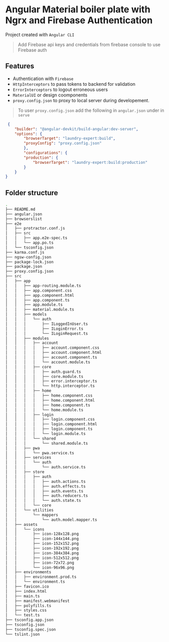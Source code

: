 # Angular Material boiler plate with Ngrx and Firebase Authentication

Project created with `Angular CLI`

> Add Firebase api keys and credentials from firebase console to use Firebase auth


## Features
- Authentication with `Firebase`
- `HttpInterceptors` to pass tokens to backend for validation
- `ErrorInterceptors` to logout erroneous users
- `MaterialUI` or design coomponents
- `proxy.config.json` to proxy to local server during developement.

> To user `proxy.config.json` add the following in `angular.json` under in `serve`
```json
 {
    "builder": "@angular-devkit/build-angular:dev-server",
    "options": {
        "browserTarget": "laundry-expert:build",
        "proxyConfig": "proxy.config.json"
        },
        "configurations": {
        "production": {
            "browserTarget": "laundry-expert:build:production"
        }
    }
}
```

## Folder structure
```bash
.
├── README.md
├── angular.json
├── browserslist
├── e2e
│   ├── protractor.conf.js
│   ├── src
│   │   ├── app.e2e-spec.ts
│   │   └── app.po.ts
│   └── tsconfig.json
├── karma.conf.js
├── ngsw-config.json
├── package-lock.json
├── package.json
├── proxy.config.json
├── src
│   ├── app
│   │   ├── app-routing.module.ts
│   │   ├── app.component.css
│   │   ├── app.component.html
│   │   ├── app.component.ts
│   │   ├── app.module.ts
│   │   ├── material.module.ts
│   │   ├── models
│   │   │   └── auth
│   │   │       ├── ILoggedInUser.ts
│   │   │       ├── ILoginError.ts
│   │   │       └── ILoginRequest.ts
│   │   ├── modules
│   │   │   ├── account
│   │   │   │   ├── account.component.css
│   │   │   │   ├── account.component.html
│   │   │   │   ├── account.component.ts
│   │   │   │   └── account.module.ts
│   │   │   ├── core
│   │   │   │   ├── auth.guard.ts
│   │   │   │   ├── core.module.ts
│   │   │   │   ├── error.interceptor.ts
│   │   │   │   └── http.interceptor.ts
│   │   │   ├── home
│   │   │   │   ├── home.component.css
│   │   │   │   ├── home.component.html
│   │   │   │   ├── home.component.ts
│   │   │   │   └── home.module.ts
│   │   │   ├── login
│   │   │   │   ├── login.component.css
│   │   │   │   ├── login.component.html
│   │   │   │   ├── login.component.ts
│   │   │   │   └── login.module.ts
│   │   │   └── shared
│   │   │       └── shared.module.ts
│   │   ├── pwa
│   │   │   └── pwa.service.ts
│   │   ├── services
│   │   │   └── auth
│   │   │       └── auth.service.ts
│   │   ├── store
│   │   │   ├── auth
│   │   │   │   ├── auth.actions.ts
│   │   │   │   ├── auth.effects.ts
│   │   │   │   ├── auth.events.ts
│   │   │   │   ├── auth.reducers.ts
│   │   │   │   └── auth.state.ts
│   │   │   └── core
│   │   └── utilities
│   │       └── mappers
│   │           └── auth.model.mapper.ts
│   ├── assets
│   │   └── icons
│   │       ├── icon-128x128.png
│   │       ├── icon-144x144.png
│   │       ├── icon-152x152.png
│   │       ├── icon-192x192.png
│   │       ├── icon-384x384.png
│   │       ├── icon-512x512.png
│   │       ├── icon-72x72.png
│   │       └── icon-96x96.png
│   ├── environments
│   │   ├── environment.prod.ts
│   │   └── environment.ts
│   ├── favicon.ico
│   ├── index.html
│   ├── main.ts
│   ├── manifest.webmanifest
│   ├── polyfills.ts
│   ├── styles.css
│   └── test.ts
├── tsconfig.app.json
├── tsconfig.json
├── tsconfig.spec.json
└── tslint.json
```